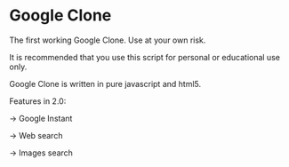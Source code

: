Google Clone
============

The first working Google Clone. Use at your own risk.

It is recommended that you use this script for personal or educational use only.

Google Clone is written in pure javascript and html5.

Features in 2.0:

  -> Google Instant

  -> Web search

  -> Images search
